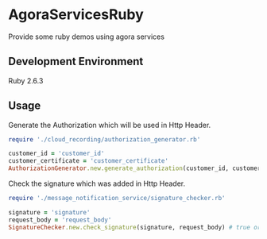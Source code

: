 # AgoraServicesRuby
Provide some ruby demos using agora services

## Development Environment
Ruby 2.6.3

## Usage
Generate the Authorization which will be used in Http Header.
```ruby
require './cloud_recording/authorization_generator.rb'

customer_id = 'customer_id'
customer_certificate = 'customer_certificate'
AuthorizationGenerator.new.generate_authorization(customer_id, customer_certificate) # Authorization in Http Header
```

Check the signature which was added in Http Header.
```ruby
require './message_notification_service/signature_checker.rb'

signature = 'signature'
request_body = 'request_body'
SignatureChecker.new.check_signature(signature, request_body) # true or false
```